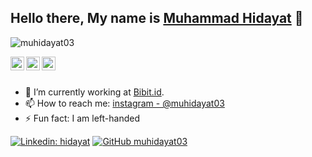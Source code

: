 ## Hello there, My name is [Muhammad Hidayat](https://mhidayatz.github.io/Hidayat_Portfolio/) 👋

<p align="left"> <img src="http://muhidayat03.online/icon.png" alt="muhidayat03" /> </p>

 
<a href="https://www.linkedin.com/in/md-hidayat-31bbb74b/">
  <img align="left" alt="hidayat's Linkdein" width="22px" src="https://cdn.jsdelivr.net/npm/simple-icons@v3/icons/linkedin.svg" />
</a>
<a href="https://github.com/muhidayat03">
  <img align="left" alt="hidayat's Github" width="22px" src="https://cdn.jsdelivr.net/npm/simple-icons@v3/icons/github.svg" />
</a>

<a href="https://instagram.com/muhidayat03/">
  <img align="left" alt="hidayat's Instagram" width="22px" src="https://cdn.jsdelivr.net/npm/simple-icons@v3/icons/instagram.svg" />
</a>
 

<br/>
<br/>



- 🔭 I’m currently working at [Bibit.id](https://bibit.id/).   
- 📫 How to reach me: [instagram - @muhidayat03](https://instagram.com/muhidayat03)
- ⚡ Fun fact: I am left-handed
 
[![Linkedin: hidayat](https://img.shields.io/badge/-Muhammad%20Hidayat-blue?style=flat-square&logo=Linkedin&logoColor=white&link=https://www.linkedin.com/in/muhammad-hidayat-318b8218b/)](https://www.linkedin.com/in/muhammad-hidayat-318b8218b/) [![GitHub muhidayat03](https://img.shields.io/github/followers/muhidayat03?label=follow&style=social)](https://github.com/muhidayat03) 
